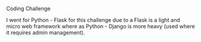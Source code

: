 Coding Challenge

I went for Python - Flask for this challenge due to a Flask is a light and micro web framework where as Python - Django is more heavy (used where it requires admin management).

